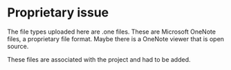 # Proprietary issue

The file types uploaded here are .one files. These are Microsoft OneNote files, a proprietary file format. Maybe there is a OneNote viewer that is open source.

These files are associated with the project and had to be added.
